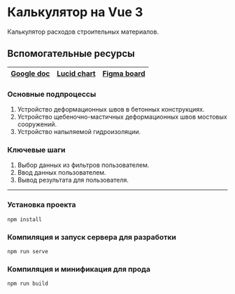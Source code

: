 # Калькулятор на Vue 3

Калькулятор расходов строительных материалов.

## Вспомогательные ресурсы

| [Google doc](https://docs.google.com/document/d/1k9Fo7ViuC7z_Y8eYO0Gh9_dTsJCbLxRgWSeP0bfh5Q0/edit) | [Lucid chart](https://lucid.app/lucidchart/b4ab593e-3906-4f82-ac74-6f64e487b6ac/edit?beaconFlowId=BF60F1D654728062&invitationId=inv_d8f14886-dca5-4b21-acaa-332be9c95224&page=0_0#) | [Figma board](https://www.figma.com/file/jbxAbxQtoclSNC52qPwZSk/Калькулятор-на-Vue-3?node-id=7%3A3) |
|-|-|-|

### Основные подпроцессы

1. Устройство деформационных швов в бетонных конструкциях.
2. Устройство щебеночно-мастичных деформационных швов мостовых сооружений.
3. Устройство напыляемой гидроизоляции.

### Ключевые шаги

1. Выбор данных из фильтров пользователем.
2. Ввод данных пользователем.
3. Вывод результата для пользователя.

---

### Установка проекта

```
npm install
```

### Компиляция и запуск сервера для разработки

```
npm run serve
```

### Компиляция и минификация для прода

```
npm run build
```
